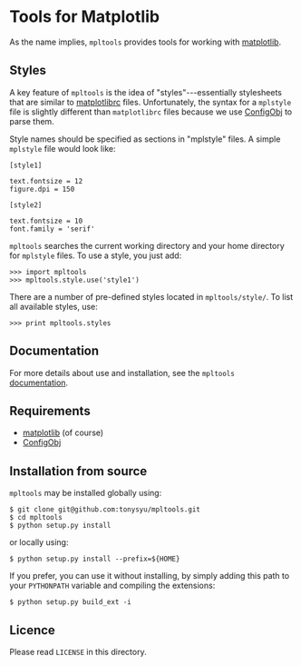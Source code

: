 Tools for Matplotlib
====================

As the name implies, `mpltools` provides tools for working with
[matplotlib][1].


Styles
------

A key feature of `mpltools` is the idea of "styles"---essentially stylesheets
that are similar to [matplotlibrc][2] files. Unfortunately, the syntax for
a `mplstyle` file is slightly different than `matplotlibrc` files because
we use [ConfigObj][3] to parse them.

Style names should be specified as sections in "mplstyle" files.  A simple
`mplstyle` file would look like:

    [style1]

    text.fontsize = 12
    figure.dpi = 150

    [style2]

    text.fontsize = 10
    font.family = 'serif'

`mpltools` searches the current working directory and your home directory for
`mplstyle` files. To use a style, you just add:

    >>> import mpltools
    >>> mpltools.style.use('style1')

There are a number of pre-defined styles located in `mpltools/style/`. To list
all available styles, use:

    >>> print mpltools.styles


Documentation
-------------

For more details about use and installation, see the `mpltools` [documentation][4].


Requirements
------------

* [matplotlib][1] (of course)
* [ConfigObj][3]


Installation from source
------------------------

`mpltools` may be installed globally using:

    $ git clone git@github.com:tonysyu/mpltools.git
    $ cd mpltools
    $ python setup.py install

or locally using:

    $ python setup.py install --prefix=${HOME}

If you prefer, you can use it without installing, by simply adding
this path to your `PYTHONPATH` variable and compiling the extensions:

    $ python setup.py build_ext -i


Licence
-------

Please read `LICENSE` in this directory.


[1]: http://matplotlib.sourceforge.net/
[2]: http://matplotlib.sourceforge.net/users/customizing.html
[3]: http://www.voidspace.org.uk/python/configobj.html
[4]: http://tonysyu.github.com/mpltools

